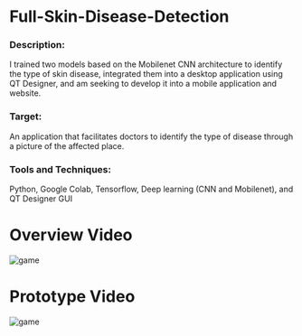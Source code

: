 # Full-Skin-Disease-Detection
<h3>Description:</h3>  I trained two models based on the Mobilenet CNN architecture to identify the type of skin disease, integrated them into a desktop application using QT Designer, and am seeking to develop it into a mobile application and website.
<h3>Target:</h3>  An application that facilitates doctors to identify the type of disease through a picture of the affected place.
<h3>Tools and Techniques:</h3> Python, Google Colab, Tensorflow, Deep learning (CNN and Mobilenet), and QT Designer GUI

# Overview Video
![game](https://github.com/SayedAbdo-99/Full-Skin-Disease-Detection/blob/main/Overview%20Video.gif)


# Prototype Video
![game](https://github.com/SayedAbdo-99/Full-Skin-Disease-Detection/blob/main/Skin%20Disease%20Detection%20Prototype.gif)


